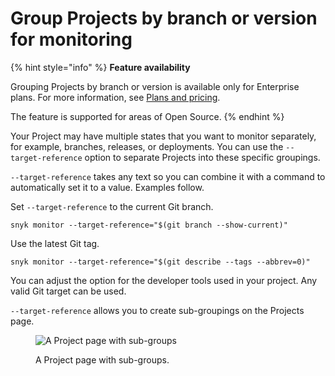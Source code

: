 # Group Projects by branch or version for monitoring

{% hint style="info" %}
**Feature availability**

Grouping Projects by branch or version is available only for Enterprise plans. For more information, see [Plans and pricing](https://snyk.io/plans).

The feature is supported for areas of Open Source.
{% endhint %}

Your Project may have multiple states that you want to monitor separately, for example, branches, releases, or deployments. You can use the `--target-reference` option to separate Projects into these specific groupings.

`--target-reference` takes any text so you can combine it with a command to automatically set it to a value. Examples follow.

Set `--target-reference` to the current Git branch.

```
snyk monitor --target-reference="$(git branch --show-current)"
```

Use the latest Git tag.

```
snyk monitor --target-reference="$(git describe --tags --abbrev=0)"
```

You can adjust the option for the developer tools used in your project. Any valid Git target can be used.

`--target-reference` allows you to create sub-groupings on the Projects page.

<figure><img src="../../../.gitbook/assets/project-grouping-with-sub-groups.png" alt="A Project page with sub-groups"><figcaption><p>A Project page with sub-groups.</p></figcaption></figure>
